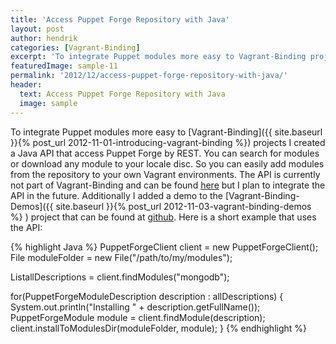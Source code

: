 ```yaml
---
title: 'Access Puppet Forge Repository with Java'
layout: post
author: hendrik
categories: [Vagrant-Binding]
excerpt: 'To integrate Puppet modules more easy to Vagrant-Binding projects I created a Java API that access Puppet Forge by REST.'
featuredImage: sample-11
permalink: '2012/12/access-puppet-forge-repository-with-java/'
header:
  text: Access Puppet Forge Repository with Java
  image: sample
---
```

To integrate Puppet modules more easy to [Vagrant-Binding]({{ site.baseurl }}{% post_url 2012-11-01-introducing-vagrant-binding %}) projects I created a Java API that access Puppet Forge by REST. You can search for modules or download any module to your locale disc. So you can easily add modules from the repository to your own Vagrant environments. The API is currently not part of Vagrant-Binding and can be found [here](https://github.com/guigarage/puppet-forge-ws) but I plan to integrate the API in the future. Additionally I added a demo to the [Vagrant-Binding-Demos]({{ site.baseurl }}{% post_url 2012-11-03-vagrant-binding-demos %}
) project that can be found at [github](https://github.com/guigarage/vagrant-binding-demos/blob/master/src/main/java/com/guigarage/vagrant/tutorials/PuppetTutorial2.java). Here is a short example that uses the API:

{% highlight Java %}
PuppetForgeClient client = new PuppetForgeClient();
File moduleFolder = new File("/path/to/my/modules");

ListallDescriptions = client.findModules("mongodb");

for(PuppetForgeModuleDescription description : allDescriptions) {
   System.out.println("Installing " + description.getFullName());
   PuppetForgeModule module = client.findModule(description);
   client.installToModulesDir(moduleFolder, module);
}
{% endhighlight %}
